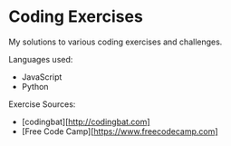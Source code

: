 # Coding Exercises
My solutions to various coding exercises and challenges.

Languages used:

- JavaScript
- Python

Exercise Sources:

- [codingbat][http://codingbat.com]
- [Free Code Camp][https://www.freecodecamp.com]
